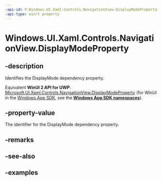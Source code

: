 ```yaml
---
-api-id: P:Windows.UI.Xaml.Controls.NavigationView.DisplayModeProperty
-api-type: winrt property
---
```


<!-- Property syntax.
public DependencyProperty DisplayModeProperty { get; }
-->

# Windows.UI.Xaml.Controls.NavigationView.DisplayModeProperty

## -description

Identifies the DisplayMode dependency property.

Equivalent **WinUI 2 API for UWP**: [Microsoft.UI.Xaml.Controls.NavigationView.DisplayModeProperty](/windows/winui/api/microsoft.ui.xaml.controls.navigationview.displaymodeproperty) (for WinUI in the [Windows App SDK](/windows/apps/windows-app-sdk/), see the **[Windows App SDK namespaces](/windows/windows-app-sdk/api/winrt/)**).

## -property-value

The identifier for the DisplayMode dependency property.

## -remarks

## -see-also

## -examples

